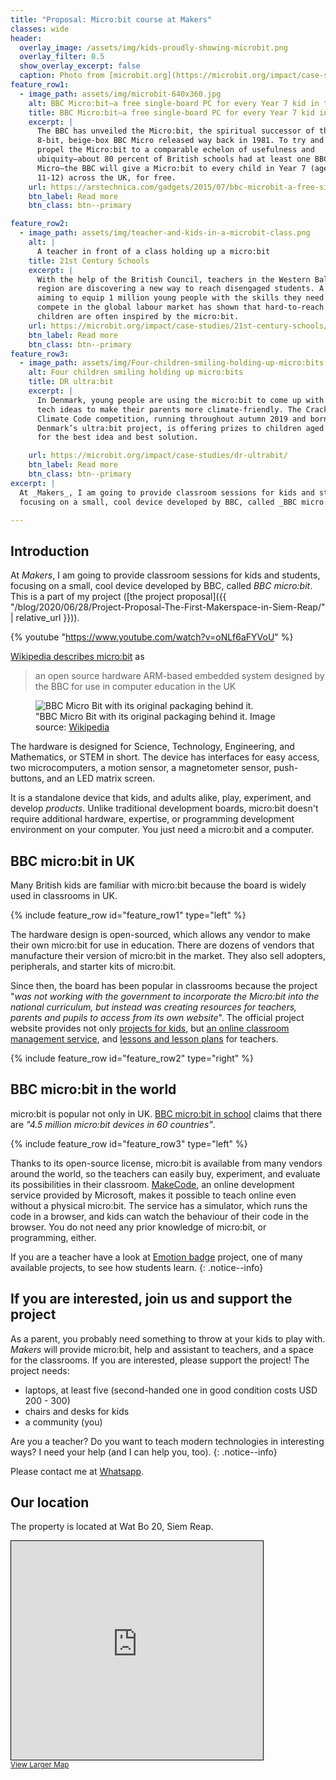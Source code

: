 ```yaml
---
title: "Proposal: Micro:bit course at Makers"
classes: wide
header:
  overlay_image: /assets/img/kids-proudly-showing-microbit.png
  overlay_filter: 0.5
  show_overlay_excerpt: false
  caption: Photo from [microbit.org](https://microbit.org/impact/case-studies/milestones-for-the-bbc-microbit/)
feature_row1:
  - image_path: assets/img/microbit-640x360.jpg
    alt: BBC Micro:bit—a free single-board PC for every Year 7 kid in the UK
    title: BBC Micro:bit—a free single-board PC for every Year 7 kid in the UK
    excerpt: |
      The BBC has unveiled the Micro:bit, the spiritual successor of the
      8-bit, beige-box BBC Micro released way back in 1981. To try and
      propel the Micro:bit to a comparable echelon of usefulness and
      ubiquity—about 80 percent of British schools had at least one BBC
      Micro—the BBC will give a Micro:bit to every child in Year 7 (ages
      11-12) across the UK, for free.
    url: https://arstechnica.com/gadgets/2015/07/bbc-microbit-a-free-single-board-pc-for-every-year-7-kid-in-the-uk/
    btn_label: Read more
    btn_class: btn--primary

feature_row2:
  - image_path: assets/img/teacher-and-kids-in-a-microbit-class.png
    alt: |
      A teacher in front of a class holding up a micro:bit
    title: 21st Century Schools
    excerpt: |
      With the help of the British Council, teachers in the Western Balkans
      region are discovering a new way to reach disengaged students. A project
      aiming to equip 1 million young people with the skills they need to
      compete in the global labour market has shown that hard-to-reach
      children are often inspired by the micro:bit.
    url: https://microbit.org/impact/case-studies/21st-century-schools/
    btn_label: Read more
    btn_class: btn--primary
feature_row3:
  - image_path: assets/img/Four-children-smiling-holding-up-micro:bits.png
    alt: Four children smiling holding up micro:bits
    title: DR ultra:bit
    excerpt: |
      In Denmark, young people are using the micro:bit to come up with amazing
      tech ideas to make their parents more climate-friendly. The Crack the
      Climate Code competition, running throughout autumn 2019 and born out of
      Denmark’s ultra:bit project, is offering prizes to children aged 9-12
      for the best idea and best solution.

    url: https://microbit.org/impact/case-studies/dr-ultrabit/
    btn_label: Read more
    btn_class: btn--primary
excerpt: |
  At _Makers_, I am going to provide classroom sessions for kids and students,
  focusing on a small, cool device developed by BBC, called _BBC micro:bit_.

---
```


## Introduction

At _Makers_, I am going to provide classroom sessions for kids and students,
focusing on a small, cool device developed by BBC, called _BBC micro:bit_.
This is a part of my project ([the project
proposal]({{ "/blog/2020/06/28/Project-Proposal-The-First-Makerspace-in-Siem-Reap/" | relative_url }})).

{% youtube "https://www.youtube.com/watch?v=oNLf6aFYVoU" %}

[Wikipedia describes micro:bit](https://en.wikipedia.org/wiki/Micro_Bit) as

> an open source hardware ARM-based embedded system designed by the BBC for
> use in computer education in the UK

<figure class="align-right">
  <img src="{{ site.baseurl }}/assets/img/BBC_Micro_Bit_with_original_Packaging.jpg" alt="BBC Micro Bit with its original packaging behind it.">
  <figcaption>"BBC Micro Bit with its original packaging behind it. Image source: <a href="https://commons.wikimedia.org/wiki/File:BBC_Micro_Bit_with_original_Packaging.jpg">Wikipedia</a></figcaption>
</figure>

The hardware is designed for Science, Technology, Engineering, and
Mathematics, or STEM in short. The device has interfaces for easy access, two
microcomputers, a motion sensor, a magnetometer sensor, push-buttons, and an
LED matrix screen.

It is a standalone device that kids, and adults alike, play, experiment, and
develop _products_. Unlike traditional development boards, micro:bit doesn't
require additional hardware, expertise, or programming development environment
on your computer. You just need a micro:bit and a computer.

<div style="clear:both;"></div>

## BBC micro:bit in UK

Many British kids are familiar with micro:bit because the board is widely used
in classrooms in UK.

{% include feature_row id="feature_row1" type="left" %}

The hardware design is open-sourced, which allows any vendor to make their
own micro:bit for use in education. There are dozens of vendors that
manufacture their version of micro:bit in the market. They also sell
adopters, peripherals, and starter kits of micro:bit.

Since then, the board has been popular in classrooms because the project "_was
not working with the government to incorporate the Micro:bit into the national
curriculum, but instead was creating resources for teachers, parents and
pupils to access from its own website_". The official project website provides
not only [projects for kids](https://microbit.org/projects/), but [an online
classroom management service](https://classroom.microbit.org/), and [lessons
and lesson plans](https://microbit.org/lessons/) for teachers.

{% include feature_row id="feature_row2" type="right" %}

## BBC micro:bit in the world

micro:bit is popular not only in UK. [BBC micro:bit in
school](https://microbit.org/get-started/bbc-microbit-in-school/) claims that
there are _"4.5 million micro:bit devices in 60 countries"_.

{% include feature_row id="feature_row3" type="left" %}

Thanks to its open-source license, micro:bit is available from many vendors
around the world, so the teachers can easily buy, experiment, and evaluate its
possibilities in their classroom. [MakeCode](https://makecode.microbit.org/),
an online development service provided by Microsoft, makes it possible to
teach online even without a physical micro:bit. The service has a simulator,
which runs the code in a browser, and kids can watch the behaviour of their
code in the browser. You do not need any prior knowledge of micro:bit, or
programming, either.

If you are a teacher have a look at
[Emotion badge](https://microbit.org/projects/make-it-code-it/emotion-badge/)
project, one of many available projects, to see how students learn.
{: .notice--info}

## If you are interested, join us and support the project

As a parent, you probably need something to throw at your kids to play with.
_Makers_ will provide micro:bit, help and assistant to teachers, and a space
for the classrooms. If you are interested, please support the project! The
project needs:

- laptops, at least five (second-handed one in good condition costs USD 200 - 300)
- chairs and desks for kids
- a community (you)

Are you a teacher? Do you want to teach modern technologies in interesting
ways? I need your help (and I can help you, too).
{: .notice--info}

Please contact me at [Whatsapp](https://wa.me/855965756592?About%20your%20project).

## Our location

The property is located at Wat Bo 20, Siem Reap.

<iframe width="80%" height="350" frameborder="0" scrolling="no" marginheight="0" marginwidth="0" src="https://www.openstreetmap.org/export/embed.html?bbox=103.86054039001466%2C13.357663974686954%2C103.86401116847993%2C13.361995949512423&amp;layer=mapnik&amp;marker=13.359829971822904%2C103.8622784614563" style="border: 1px solid black"></iframe><br/><small><a href="https://www.openstreetmap.org/?mlat=13.35983&amp;mlon=103.86228#map=18/13.35983/103.86228&amp;layers=N">View Larger Map</a></small>
